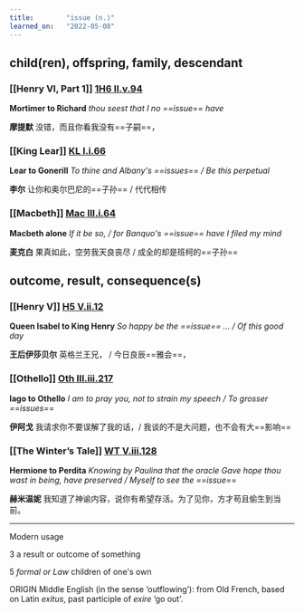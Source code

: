 ```yaml
---
title:        "issue (n.)"
learned_on:   "2022-05-08"
---
```


## child(ren), offspring, family, descendant

### [[Henry VI, Part 1]] [1H6 II.v.94](https://www.shakespeareswords.com/Public/Play.aspx?Act=2&Scene=5&WorkId=25#202303)

**Mortimer to Richard** *thou seest that I no ==issue== have*

**摩提默** 没错，而且你看我没有==子嗣==，

### [[King Lear]] [KL I.i.66](https://www.shakespeareswords.com/Public/Play.aspx?Act=1&Scene=1&WorkId=11#151359)

**Lear to Gonerill** *To thine and Albany's ==issues== / Be this perpetual*

**李尔** 让你和奥尔巴尼的==子孙== / 代代相传

### [[Macbeth]] [Mac III.i.64](https://www.shakespeareswords.com/Public/Play.aspx?Act=3&Scene=1&WorkId=13#160567)

**Macbeth alone** *If it be so, / for Banquo's ==issue== have I filed my mind*

**麦克白** 果真如此，空劳我天良丧尽 / 成全的却是班柯的==子孙==

## outcome, result, consequence(s)

### [[Henry V]] [H5 V.ii.12](https://www.shakespeareswords.com/Public/Play.aspx?Act=5&Scene=2&WorkId=38#257014)

**Queen Isabel to King Henry** *So happy be the ==issue== ... / Of this good day*

**王后伊莎贝尔** 英格兰王兄， / 今日良辰==雅会==，

### [[Othello]] [Oth III.iii.217](https://www.shakespeareswords.com/Public/Play.aspx?Act=3&Scene=3&WorkId=9#143737)

**Iago to Othello** *I am to pray you, not to strain my speech / To grosser ==issues==*

**伊阿戈** 我请求你不要误解了我的话，/ 我谈的不是大问题，也不会有大==影响==

### [[The Winter’s Tale]] [WT V.iii.128](https://www.shakespeareswords.com/Public/Play.aspx?Act=5&Scene=3&WorkId=35#244767)

**Hermione to Perdita** *Knowing by Paulina that the oracle Gave hope thou wast in being, have preserved / Myself to see the ==issue==*

**赫米温妮** 我知道了神谕内容，说你有希望存活。为了见你，方才苟且偷生到当前。

-----

Modern usage

3 a result or outcome of something

5 *formal or Law* children of one's own

ORIGIN Middle English (in the sense ‘outflowing’): from Old French, based on Latin *exitus*, past participle of *exire* ‘go out’.

